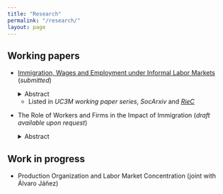 ```yaml
---
title: "Research"
permalink: "/research/"
layout: page
---
```


## Working papers
- [Immigration, Wages and Employment under Informal Labor Markets](https://e-archivo.uc3m.es/handle/10016/35664) (*submitted*)
  <details><summary>Abstract</summary><p> 
  This paper studies the labor market impacts of Venezuelan immigrants in Colombia. Exploiting spatial variation in exposure, I find a negative effect on native wages driven by the informal sector (where immigrants are concentrated) and a reduction in native employment in the formal sector (where the minimum wage binds for many workers). To explain this asymmetry, I build a model in which firms substitute formal for informal labor in response to lower informal wages. Consistent with the model's predictions, I document that the increase in informality is driven by small firms that use both labor types in production. 
  </p> </details>
  
  - Listed in *UC3M working paper series*, *SocArxiv* and *[RieC](https://repositorio.redinvestigadores.org/browse?type=author&value=Delgado-Prieto,%20Lukas)*

- The Role of Workers and Firms in the Impact of Immigration (*draft available upon request*) 
  <details><summary>Abstract</summary> <p> 
  This paper studies the worker-level effects of a labor supply shock and determines the differential role of workers and firms in these effects. To do so, I exploit Venezuelans' uneven and massive arrival within Colombia (as of 2019, nearly 2 million Venezuelans lived in Colombia) and use administrative employer-employee data covering the universe of formal workers to follow natives' labor market outcomes over time. Overall, I find a reduction in worker-level employment that is concentrated at the bottom of the wage distribution (among self-employed and minimum wage earners). Besides, I find a negative wage effect that is driven by workers from the upper part of the wage distribution who work in relatively small firms. To uncover the mechanisms behind these findings, I implement a machine learning method that shows that firm-specific pay premiums are more important in explaining the negative effect on employment and wages than other worker characteristics. These results support the influential role that firms play in determining the impact of immigration on workers' outcomes.
  </p></details>

## Work in progress

- Production Organization and Labor Market Concentration (joint with Álvaro Jáñez)
